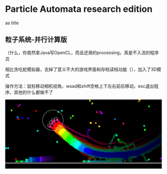 # Particle Automata research edition
as title

## 粒子系统-并行计算版
（什么，你竟然拿Java写OpenCL，而且还用的processing，真是不入流的程序员

相比贪吃蛇模拟器，去掉了意义不大的游戏界面和存档读档功能（），加入了3D模式

操作方法：鼠标移动相机视角，wsad和shift空格上下左右前后移动，esc退出程序，其他的什么都做不了

![Image0001](image/0001.png)